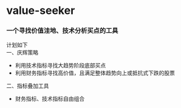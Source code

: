 # value-seeker
### 一个寻找价值洼地、技术分析买点的工具
计划如下  
一、庆辉策略
+ 利用技术指标寻找大趋势阶段底部买点
+ 利用财务指标寻找高价值，且满足整体趋势向上或抵抗式下跌的股票

二、指标叠加工具
+ 财务指标、技术指标自由组合
